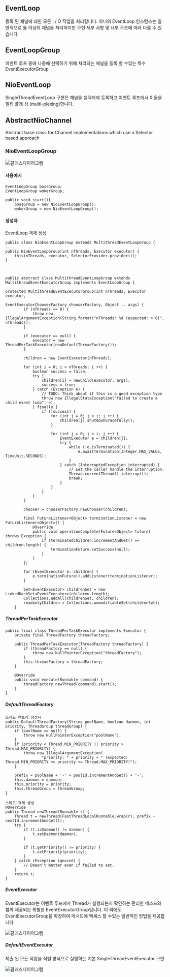 
## EventLoop
등록 된 채널에 대한 모든 I / O 작업을 처리합니다. 하나의 EventLoop 인스턴스는 일반적으로 둘 이상의 채널을 처리하지만 구현 세부 사항 및 내부 구조에 따라 다를 수 있습니다

## EventLoopGroup
이벤트 루프 중에 나중에 선택하기 위해 처리되는 채널을 등록 할 수있는 특수 EventExecutorGroup

## NioEventLoop
SingleThreadEventLoop 구현은 채널을 셀렉터에 등록하고 이벤트 루프에서 이들을 멀티 플레 싱 (multi-plexing)합니다.

## AbstractNioChannel
Abstract base class for Channel implementations which use a Selector based approach
### NioEventLoopGroup

![클래스다이어그램](https://github.com/j2yongjin/application-server/blob/master/netty-internal/assets/NioEventLoopGroup_Diagram.png)


#### 사용예시

    EventLoopGroup bossGroup;
    EventLoopGroup wokerGroup;

    public void start(){
        bossGroup = new NioEventLoopGroup();
        wokerGroup = new NioEventLoopGroup();
        

#### 생성자
EventLoop 객체 생성

    public class NioEventLoopGroup extends MultithreadEventLoopGroup {
    ...
    public NioEventLoopGroup(int nThreads, Executor executor) {
        this(nThreads, executor, SelectorProvider.provider());
    }
    
    
    
    public abstract class MultithreadEventLoopGroup extends MultithreadEventExecutorGroup implements EventLoopGroup {
    ...
    protected MultithreadEventExecutorGroup(int nThreads, Executor executor,
                                                EventExecutorChooserFactory chooserFactory, Object... args) {
            if (nThreads <= 0) {
                throw new IllegalArgumentException(String.format("nThreads: %d (expected: > 0)", nThreads));
            }
    
            if (executor == null) {
                executor = new ThreadPerTaskExecutor(newDefaultThreadFactory());
            }
    
            children = new EventExecutor[nThreads];
    
            for (int i = 0; i < nThreads; i ++) {
                boolean success = false;
                try {
                    children[i] = newChild(executor, args);
                    success = true;
                } catch (Exception e) {
                    // TODO: Think about if this is a good exception type
                    throw new IllegalStateException("failed to create a child event loop", e);
                } finally {
                    if (!success) {
                        for (int j = 0; j < i; j ++) {
                            children[j].shutdownGracefully();
                        }
    
                        for (int j = 0; j < i; j ++) {
                            EventExecutor e = children[j];
                            try {
                                while (!e.isTerminated()) {
                                    e.awaitTermination(Integer.MAX_VALUE, TimeUnit.SECONDS);
                                }
                            } catch (InterruptedException interrupted) {
                                // Let the caller handle the interruption.
                                Thread.currentThread().interrupt();
                                break;
                            }
                        }
                    }
                }
            }
    
            chooser = chooserFactory.newChooser(children);
    
            final FutureListener<Object> terminationListener = new FutureListener<Object>() {
                @Override
                public void operationComplete(Future<Object> future) throws Exception {
                    if (terminatedChildren.incrementAndGet() == children.length) {
                        terminationFuture.setSuccess(null);
                    }
                }
            };
    
            for (EventExecutor e: children) {
                e.terminationFuture().addListener(terminationListener);
            }
    
            Set<EventExecutor> childrenSet = new LinkedHashSet<EventExecutor>(children.length);
            Collections.addAll(childrenSet, children);
            readonlyChildren = Collections.unmodifiableSet(childrenSet);
        }


##### ThreadPerTaskExecutor

    public final class ThreadPerTaskExecutor implements Executor {
        private final ThreadFactory threadFactory;
    
        public ThreadPerTaskExecutor(ThreadFactory threadFactory) {
            if (threadFactory == null) {
                throw new NullPointerException("threadFactory");
            }
            this.threadFactory = threadFactory;
        }
    
        @Override
        public void execute(Runnable command) {
            threadFactory.newThread(command).start();
        }
    }
    
##### DefaultThreadFactory

    스레드 팩토리 생성자
    public DefaultThreadFactory(String poolName, boolean daemon, int priority, ThreadGroup threadGroup) {
        if (poolName == null) {
            throw new NullPointerException("poolName");
        }
        if (priority < Thread.MIN_PRIORITY || priority > Thread.MAX_PRIORITY) {
            throw new IllegalArgumentException(
                    "priority: " + priority + " (expected: Thread.MIN_PRIORITY <= priority <= Thread.MAX_PRIORITY)");
        }

        prefix = poolName + '-' + poolId.incrementAndGet() + '-';
        this.daemon = daemon;
        this.priority = priority;
        this.threadGroup = threadGroup;
    }
    
    스레드 객체 생성
    @Override
    public Thread newThread(Runnable r) {
        Thread t = newThread(FastThreadLocalRunnable.wrap(r), prefix + nextId.incrementAndGet());
        try {
            if (t.isDaemon() != daemon) {
                t.setDaemon(daemon);
            }

            if (t.getPriority() != priority) {
                t.setPriority(priority);
            }
        } catch (Exception ignored) {
            // Doesn't matter even if failed to set.
        }
        return t;
    }
    
##### EventExecutor

EventExecutor는 이벤트 루프에서 Thread가 실행되는지 확인하는 편리한 메소드와 함께 제공되는 특별한 EventExecutorGroup입니다. 이 외에도 EventExecutorGroup을 확장하여 메서드에 액세스 할 수있는 일반적인 방법을 제공합니다

![클래스다이어그램](https://github.com/j2yongjin/application-server/blob/master/netty-internal/assets/EventExecutor.png)


##### DefaultEventExecutor
제출 된 모든 작업을 직렬 방식으로 실행하는 기본 SingleThreadEventExecutor 구현

![클래스다이어그램](https://github.com/j2yongjin/application-server/blob/master/netty-internal/assets/DefuaultEventExecutor.png)


